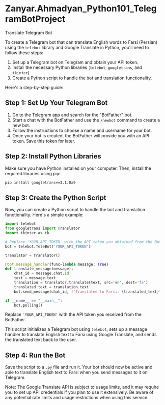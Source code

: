 # Zanyar.Ahmadyan_Python101_TelegramBotProject
Translate Telegram Bot

To create a Telegram bot that can translate English words to Farsi (Persian) using the `telebot` library and Google Translate in Python, you'll need to follow these steps:

1. Set up a Telegram bot on Telegram and obtain your API token.
2. Install the necessary Python libraries (`telebot`, `googletrans`, and `tkinter`).
3. Create a Python script to handle the bot and translation functionality.

Here's a step-by-step guide:

Step 1: Set Up Your Telegram Bot
------------------------------------
1. Go to the Telegram app and search for the "BotFather" bot.
2. Start a chat with the BotFather and use the `/newbot` command to create a new bot.
3. Follow the instructions to choose a name and username for your bot.
4. Once your bot is created, the BotFather will provide you with an API token. Save this token for later.

Step 2: Install Python Libraries
-----------------------------------
Make sure you have Python installed on your computer. Then, install the required libraries using pip:

```bash
pip install googletrans==3.1.0a0
```

Step 3: Create the Python Script
-------------------------------
Now, you can create a Python script to handle the bot and translation functionality. Here's a simple example:

```python
import telebot
from googletrans import Translator
import tkinter as tk

# Replace 'YOUR_API_TOKEN' with the API token you obtained from the BotFather
bot = telebot.TeleBot('YOUR_API_TOKEN')

translator = Translator()

@bot.message_handler(func=lambda message: True)
def translate_message(message):
    chat_id = message.chat.id
    text = message.text
    translation = translator.translate(text, src='en', dest='fa')
    translated_text = translation.text
    bot.send_message(chat_id, f"Translated to Farsi: {translated_text}")

if __name__ == "__main__":
    bot.polling()
```

Replace `'YOUR_API_TOKEN'` with the API token you received from the BotFather.

This script initializes a Telegram bot using `telebot`, sets up a message handler to translate English text to Farsi using Google Translate, and sends the translated text back to the user.

Step 4: Run the Bot
---------------------
Save the script to a `.py` file and run it. Your bot should now be active and able to translate English text to Farsi when you send messages to it on Telegram.

Note: The Google Translate API is subject to usage limits, and it may require you to set up API credentials if you plan to use it extensively. Be aware of any potential rate limits and usage restrictions when using this service.
